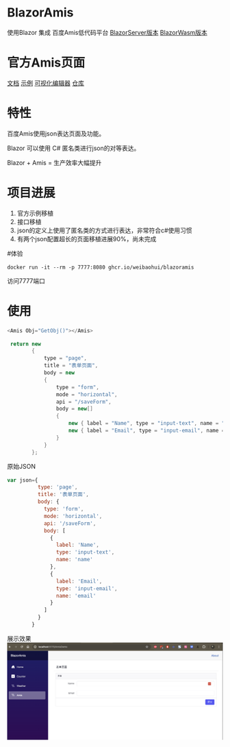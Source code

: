# BlazorAmis
使用Blazor 集成 百度Amis低代码平台
[BlazorServer版本](https://github.com/weibaohui/BlazorAmis)
[BlazorWasm版本](https://github.com/weibaohui/BlazorAmisWasm)

# 官方Amis页面
[文档](https://aisuda.bce.baidu.com/amis/zh-CN/docs/index)
[示例](https://aisuda.bce.baidu.com/amis/examples/index)
[可视化编辑器](https://aisuda.github.io/amis-editor-demo/#/hello-world)
[仓库](https://github.com/baidu/amis)

# 特性
<p>百度Amis使用json表达页面及功能。</p>
<p>Blazor 可以使用 C# 匿名类进行json的对等表达。</p>
<p>Blazor + Amis = 生产效率大幅提升</p>

# 项目进展
1. 官方示例移植
2. 接口移植
3. json的定义上使用了匿名类的方式进行表达，非常符合c#使用习惯
4. 有两个json配置超长的页面移植进展90%，尚未完成


#体验
```docker
docker run -it --rm -p 7777:8080 ghcr.io/weibaohui/blazoramis
```
访问7777端口

# 使用
```csharp
<Amis Obj="GetObj()"></Amis>
```
```csharp
 return new
        {
            type = "page",
            title = "表单页面",
            body = new
            {
                type = "form",
                mode = "horizontal",
                api = "/saveForm",
                body = new[]
                {
                    new { label = "Name", type = "input-text", name = "name" },
                    new { label = "Email", type = "input-email", name = "email" }
                }
            }
        };
```

原始JSON
```js
var json={
          type: 'page',
          title: '表单页面',
          body: {
            type: 'form',
            mode: 'horizontal',
            api: '/saveForm',
            body: [
              {
                label: 'Name',
                type: 'input-text',
                name: 'name'
              },
              {
                label: 'Email',
                type: 'input-email',
                name: 'email'
              }
            ]
          }
        }
```
展示效果
<img src="img/blazor-amis.png">

